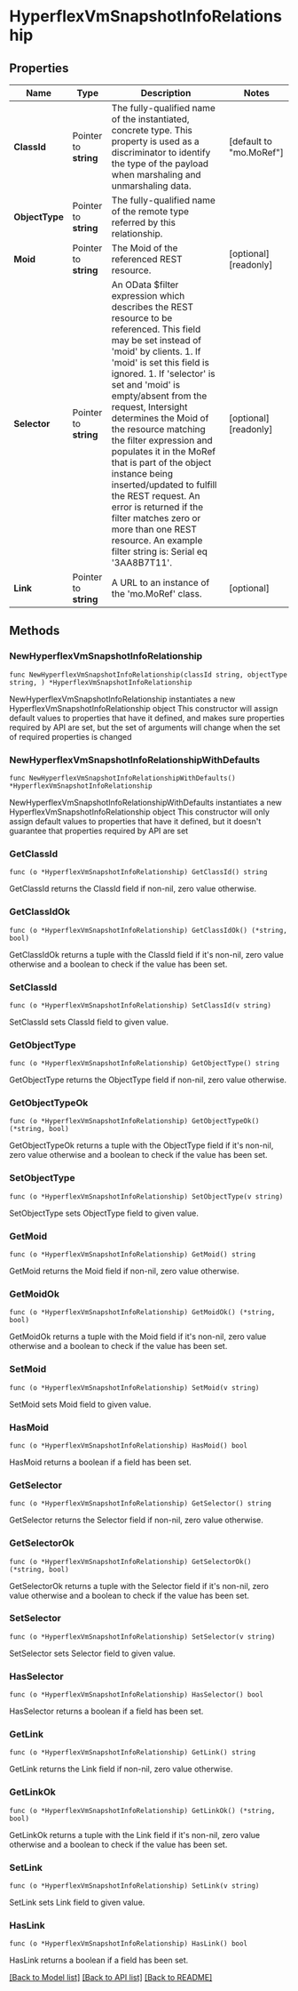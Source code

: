 # HyperflexVmSnapshotInfoRelationship

## Properties

Name | Type | Description | Notes
------------ | ------------- | ------------- | -------------
**ClassId** | Pointer to **string** | The fully-qualified name of the instantiated, concrete type. This property is used as a discriminator to identify the type of the payload when marshaling and unmarshaling data. | [default to "mo.MoRef"]
**ObjectType** | Pointer to **string** | The fully-qualified name of the remote type referred by this relationship. | 
**Moid** | Pointer to **string** | The Moid of the referenced REST resource. | [optional] [readonly] 
**Selector** | Pointer to **string** | An OData $filter expression which describes the REST resource to be referenced. This field may be set instead of &#39;moid&#39; by clients. 1. If &#39;moid&#39; is set this field is ignored. 1. If &#39;selector&#39; is set and &#39;moid&#39; is empty/absent from the request, Intersight determines the Moid of the resource matching the filter expression and populates it in the MoRef that is part of the object instance being inserted/updated to fulfill the REST request. An error is returned if the filter matches zero or more than one REST resource. An example filter string is: Serial eq &#39;3AA8B7T11&#39;. | [optional] [readonly] 
**Link** | Pointer to **string** | A URL to an instance of the &#39;mo.MoRef&#39; class. | [optional] 

## Methods

### NewHyperflexVmSnapshotInfoRelationship

`func NewHyperflexVmSnapshotInfoRelationship(classId string, objectType string, ) *HyperflexVmSnapshotInfoRelationship`

NewHyperflexVmSnapshotInfoRelationship instantiates a new HyperflexVmSnapshotInfoRelationship object
This constructor will assign default values to properties that have it defined,
and makes sure properties required by API are set, but the set of arguments
will change when the set of required properties is changed

### NewHyperflexVmSnapshotInfoRelationshipWithDefaults

`func NewHyperflexVmSnapshotInfoRelationshipWithDefaults() *HyperflexVmSnapshotInfoRelationship`

NewHyperflexVmSnapshotInfoRelationshipWithDefaults instantiates a new HyperflexVmSnapshotInfoRelationship object
This constructor will only assign default values to properties that have it defined,
but it doesn't guarantee that properties required by API are set

### GetClassId

`func (o *HyperflexVmSnapshotInfoRelationship) GetClassId() string`

GetClassId returns the ClassId field if non-nil, zero value otherwise.

### GetClassIdOk

`func (o *HyperflexVmSnapshotInfoRelationship) GetClassIdOk() (*string, bool)`

GetClassIdOk returns a tuple with the ClassId field if it's non-nil, zero value otherwise
and a boolean to check if the value has been set.

### SetClassId

`func (o *HyperflexVmSnapshotInfoRelationship) SetClassId(v string)`

SetClassId sets ClassId field to given value.


### GetObjectType

`func (o *HyperflexVmSnapshotInfoRelationship) GetObjectType() string`

GetObjectType returns the ObjectType field if non-nil, zero value otherwise.

### GetObjectTypeOk

`func (o *HyperflexVmSnapshotInfoRelationship) GetObjectTypeOk() (*string, bool)`

GetObjectTypeOk returns a tuple with the ObjectType field if it's non-nil, zero value otherwise
and a boolean to check if the value has been set.

### SetObjectType

`func (o *HyperflexVmSnapshotInfoRelationship) SetObjectType(v string)`

SetObjectType sets ObjectType field to given value.


### GetMoid

`func (o *HyperflexVmSnapshotInfoRelationship) GetMoid() string`

GetMoid returns the Moid field if non-nil, zero value otherwise.

### GetMoidOk

`func (o *HyperflexVmSnapshotInfoRelationship) GetMoidOk() (*string, bool)`

GetMoidOk returns a tuple with the Moid field if it's non-nil, zero value otherwise
and a boolean to check if the value has been set.

### SetMoid

`func (o *HyperflexVmSnapshotInfoRelationship) SetMoid(v string)`

SetMoid sets Moid field to given value.

### HasMoid

`func (o *HyperflexVmSnapshotInfoRelationship) HasMoid() bool`

HasMoid returns a boolean if a field has been set.

### GetSelector

`func (o *HyperflexVmSnapshotInfoRelationship) GetSelector() string`

GetSelector returns the Selector field if non-nil, zero value otherwise.

### GetSelectorOk

`func (o *HyperflexVmSnapshotInfoRelationship) GetSelectorOk() (*string, bool)`

GetSelectorOk returns a tuple with the Selector field if it's non-nil, zero value otherwise
and a boolean to check if the value has been set.

### SetSelector

`func (o *HyperflexVmSnapshotInfoRelationship) SetSelector(v string)`

SetSelector sets Selector field to given value.

### HasSelector

`func (o *HyperflexVmSnapshotInfoRelationship) HasSelector() bool`

HasSelector returns a boolean if a field has been set.

### GetLink

`func (o *HyperflexVmSnapshotInfoRelationship) GetLink() string`

GetLink returns the Link field if non-nil, zero value otherwise.

### GetLinkOk

`func (o *HyperflexVmSnapshotInfoRelationship) GetLinkOk() (*string, bool)`

GetLinkOk returns a tuple with the Link field if it's non-nil, zero value otherwise
and a boolean to check if the value has been set.

### SetLink

`func (o *HyperflexVmSnapshotInfoRelationship) SetLink(v string)`

SetLink sets Link field to given value.

### HasLink

`func (o *HyperflexVmSnapshotInfoRelationship) HasLink() bool`

HasLink returns a boolean if a field has been set.


[[Back to Model list]](../README.md#documentation-for-models) [[Back to API list]](../README.md#documentation-for-api-endpoints) [[Back to README]](../README.md)


